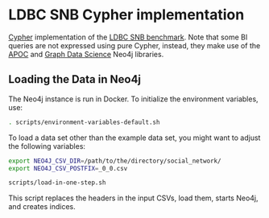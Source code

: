 # LDBC SNB Cypher implementation

[Cypher](http://www.opencypher.org/) implementation of the [LDBC SNB benchmark](https://github.com/ldbc/ldbc_snb_docs).
Note that some BI queries are not expressed using pure Cypher, instead, they make use of the [APOC](https://neo4j.com/labs/) and [Graph Data Science](https://neo4j.com/product/graph-data-science-library/) Neo4j libraries.

## Loading the Data in Neo4j

The Neo4j instance is run in Docker. To initialize the environment variables, use:

```bash
. scripts/environment-variables-default.sh
```

To load a data set other than the example data set, you might want to adjust the following variables:

```bash
export NEO4J_CSV_DIR=/path/to/the/directory/social_network/
export NEO4J_CSV_POSTFIX=_0_0.csv
```

```bash
scripts/load-in-one-step.sh
```

This script replaces the headers in the input CSVs, load them, starts Neo4j, and creates indices.
